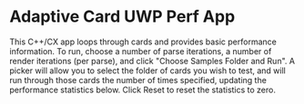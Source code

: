 # Adaptive Card UWP Perf App

This C++/CX app loops through cards and provides basic performance information. To run, choose a number of parse iterations, a number of render iterations (per parse), and click "Choose Samples Folder and Run". A picker will allow you to select the folder of cards you wish to test, and will run through those cards the number of times specified, updating the performance statistics below. Click Reset to reset the statistics to zero.